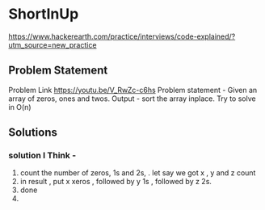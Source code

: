 # ShortInUp
https://www.hackerearth.com/practice/interviews/code-explained/?utm_source=new_practice

## Problem Statement
Problem Link
https://youtu.be/V_RwZc-c6hs 
Problem statement - 
Given an array of zeros, ones and twos. Output - sort the array inplace. 
Try to solve in O(n)

## Solutions
### solution I Think - 
1. count the number of zeros, 1s and 2s, . let say we got x , y and z count
2. in result , put x xeros , followed by y 1s , followed by z 2s.
3. done
4. 
